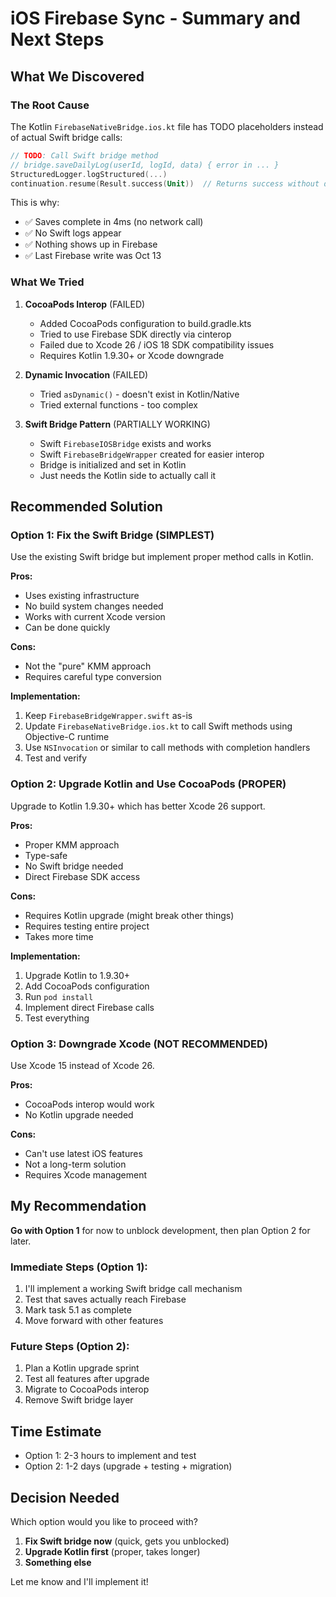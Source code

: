 # iOS Firebase Sync - Summary and Next Steps

## What We Discovered

### The Root Cause
The Kotlin `FirebaseNativeBridge.ios.kt` file has TODO placeholders instead of actual Swift bridge calls:

```kotlin
// TODO: Call Swift bridge method
// bridge.saveDailyLog(userId, logId, data) { error in ... }
StructuredLogger.logStructured(...)
continuation.resume(Result.success(Unit))  // Returns success without doing anything!
```

This is why:
- ✅ Saves complete in 4ms (no network call)
- ✅ No Swift logs appear
- ✅ Nothing shows up in Firebase
- ✅ Last Firebase write was Oct 13

### What We Tried

1. **CocoaPods Interop** (FAILED)
   - Added CocoaPods configuration to build.gradle.kts
   - Tried to use Firebase SDK directly via cinterop
   - Failed due to Xcode 26 / iOS 18 SDK compatibility issues
   - Requires Kotlin 1.9.30+ or Xcode downgrade

2. **Dynamic Invocation** (FAILED)
   - Tried `asDynamic()` - doesn't exist in Kotlin/Native
   - Tried external functions - too complex

3. **Swift Bridge Pattern** (PARTIALLY WORKING)
   - Swift `FirebaseIOSBridge` exists and works
   - Swift `FirebaseBridgeWrapper` created for easier interop
   - Bridge is initialized and set in Kotlin
   - Just needs the Kotlin side to actually call it

## Recommended Solution

### Option 1: Fix the Swift Bridge (SIMPLEST)
Use the existing Swift bridge but implement proper method calls in Kotlin.

**Pros:**
- Uses existing infrastructure
- No build system changes needed
- Works with current Xcode version
- Can be done quickly

**Cons:**
- Not the "pure" KMM approach
- Requires careful type conversion

**Implementation:**
1. Keep `FirebaseBridgeWrapper.swift` as-is
2. Update `FirebaseNativeBridge.ios.kt` to call Swift methods using Objective-C runtime
3. Use `NSInvocation` or similar to call methods with completion handlers
4. Test and verify

### Option 2: Upgrade Kotlin and Use CocoaPods (PROPER)
Upgrade to Kotlin 1.9.30+ which has better Xcode 26 support.

**Pros:**
- Proper KMM approach
- Type-safe
- No Swift bridge needed
- Direct Firebase SDK access

**Cons:**
- Requires Kotlin upgrade (might break other things)
- Requires testing entire project
- Takes more time

**Implementation:**
1. Upgrade Kotlin to 1.9.30+
2. Add CocoaPods configuration
3. Run `pod install`
4. Implement direct Firebase calls
5. Test everything

### Option 3: Downgrade Xcode (NOT RECOMMENDED)
Use Xcode 15 instead of Xcode 26.

**Pros:**
- CocoaPods interop would work
- No Kotlin upgrade needed

**Cons:**
- Can't use latest iOS features
- Not a long-term solution
- Requires Xcode management

## My Recommendation

**Go with Option 1** for now to unblock development, then plan Option 2 for later.

### Immediate Steps (Option 1):
1. I'll implement a working Swift bridge call mechanism
2. Test that saves actually reach Firebase
3. Mark task 5.1 as complete
4. Move forward with other features

### Future Steps (Option 2):
1. Plan a Kotlin upgrade sprint
2. Test all features after upgrade
3. Migrate to CocoaPods interop
4. Remove Swift bridge layer

## Time Estimate
- Option 1: 2-3 hours to implement and test
- Option 2: 1-2 days (upgrade + testing + migration)

## Decision Needed
Which option would you like to proceed with?

1. **Fix Swift bridge now** (quick, gets you unblocked)
2. **Upgrade Kotlin first** (proper, takes longer)
3. **Something else**

Let me know and I'll implement it!
